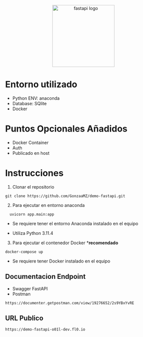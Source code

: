 <p align="center">
  <img src="https://fastapi.tiangolo.com/img/logo-margin/logo-teal.png" width="200" alt="fastapi logo" />
</p>



# Entorno utilizado

* Python ENV: anaconda
* Database: SQlite
* Docker

# Puntos Opcionales Añadidos

* Docker Container
* Auth
* Publicado en host


# Instrucciones

1. Clonar el repositorio
```
git clone https://github.com/GonzaaMZ/demo-fastapi.git
```

2. Para ejecutar en entorno anaconda
```
  uvicorn app.main:app
```

* Se requiere tener el entorno Anaconda instalado en el equipo

* Utiliza Python 3.11.4

3. Para ejecutar el contenedor Docker *__recomendado__
```
docker-compose up
```

* Se requiere tener Docker instalado en el equipo

## Documentacion Endpoint

* Swagger FastAPI
* Postman 
```
https://documenter.getpostman.com/view/19276652/2s9YBxYvRE
```

## URL Publico
```
https://demo-fastapi-o01l-dev.fl0.io
```